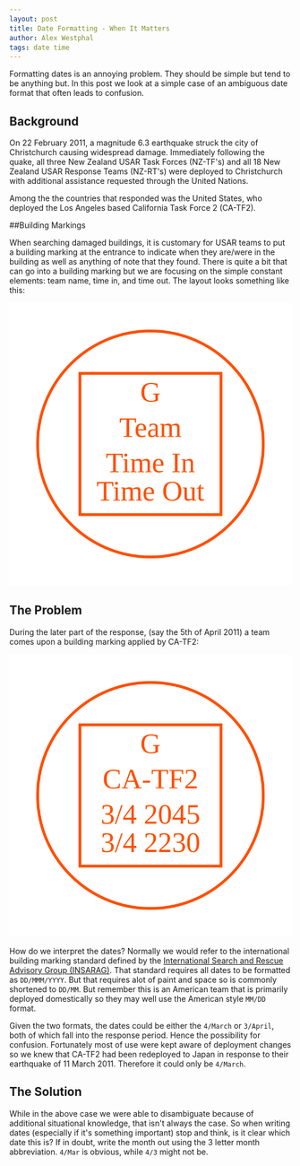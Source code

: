 ```yaml
---
layout: post
title: Date Formatting - When It Matters
author: Alex Westphal
tags: date time
---
```


Formatting dates is an annoying problem. They should be simple but tend to be anything but. In this post we look at a
simple case of an ambiguous date format that often leads to confusion.

## Background

On 22 February 2011, a magnitude 6.3 earthquake struck the city of Christchurch causing widespread damage. Immediately
following the quake, all three New Zealand USAR Task Forces (NZ-TF's) and all 18 New Zealand USAR Response Teams (NZ-RT's)
were deployed to Christchurch with additional assistance requested through the United Nations.

Among the the countries that responded was the United States, who deployed the Los Angeles based California Task Force
2 (CA-TF2).

##Building Markings

When searching damaged buildings, it is customary for USAR teams to put a building marking at the entrance to indicate
when they are/were in the building as well as anything of note that they found. There is quite a bit that can go into a
building marking but we are focusing on the simple constant elements: team name, time in, and time out. The layout looks
something like this:

![Building Marking Format](/knots/markings/building-format.svg)

## The Problem

During the later part of the response, (say the 5th of April 2011) a team comes upon a building marking applied by CA-TF2:

![CA-TF2 Building Marking](/knots/markings/building-catf2.svg)

How do we interpret the dates? Normally we would refer to the international building marking standard defined by the
[International Search and Rescue Advisory Group (INSARAG)](https://en.wikipedia.org/wiki/International_Search_and_Rescue_Advisory_Group).
That standard requires all dates to be formatted as `DD/MMM/YYYY`. But that requires alot of paint and space so is
commonly shortened to `DD/MM`. But remember this is an American team that is primarily deployed domestically so they may
well use the American style `MM/DD` format.

Given the two formats, the dates could be either the `4/March` or `3/April`, both of which fall into the response period.
Hence the possibility for confusion. Fortunately most of use were kept aware of deployment changes so we knew that
CA-TF2 had been redeployed to Japan in response to their earthquake of 11 March 2011. Therefore it could only be `4/March`.

## The Solution

While in the above case we were able to disambiguate because of additional situational knowledge, that isn't always the
case. So when writing dates (especially if it's something important) stop and think, is it clear which date this is? If
in doubt, write the month out using the 3 letter month abbreviation. `4/Mar` is obvious, while `4/3` might not be.